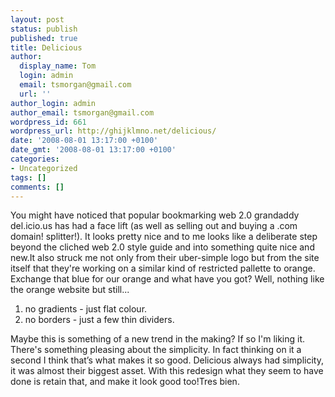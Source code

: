 ```yaml
---
layout: post
status: publish
published: true
title: Delicious
author:
  display_name: Tom
  login: admin
  email: tsmorgan@gmail.com
  url: ''
author_login: admin
author_email: tsmorgan@gmail.com
wordpress_id: 661
wordpress_url: http://ghijklmno.net/delicious/
date: '2008-08-01 13:17:00 +0100'
date_gmt: '2008-08-01 13:17:00 +0100'
categories:
- Uncategorized
tags: []
comments: []
---
```

<!-- more -->

<p>You might have noticed that popular bookmarking web 2.0 grandaddy del.icio.us has had a face lift (as well as selling out and buying a .com domain! splitter!). It looks pretty nice and to me looks like a deliberate step beyond the cliched web 2.0 style guide and into something quite nice and new.It also struck me not only from their uber-simple logo but from the site itself that they're working on a similar kind of restricted pallette to orange. Exchange that blue for our orange and what have you got? Well, nothing like the orange website but still...
<ol>
<li>no gradients - just flat colour.</li>
<li>no borders - just a few thin dividers.</li></ol>Maybe this is something of a new trend in the making? If so I'm liking it. There's something pleasing about the simplicity. In fact thinking on it a second I think that&#8217;s what makes it so good. Delicious always had simplicity, it was almost their biggest asset. With this redesign what they seem to have done is retain that, and make it look good too!Tres bien.</p>

